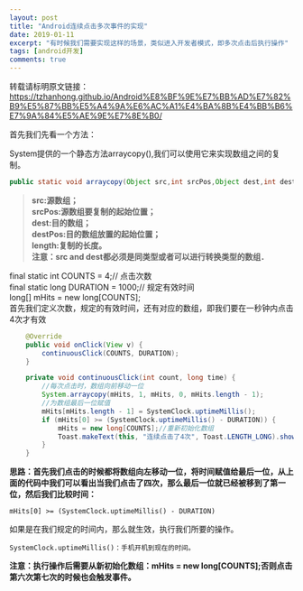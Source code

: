 ```yaml
---
layout: post
title: "Android连续点击多次事件的实现"
date: 2019-01-11
excerpt: "有时候我们需要实现这样的场景，类似进入开发者模式，即多次点击后执行操作"
tags: [android开发]
comments: true
---
```


转载请标明原文链接：<br>
<https://tzhanhong.github.io/Android%E8%BF%9E%E7%BB%AD%E7%82%B9%E5%87%BB%E5%A4%9A%E6%AC%A1%E4%BA%8B%E4%BB%B6%E7%9A%84%E5%AE%9E%E7%8E%B0/>

首先我们先看一个方法：

System提供的一个静态方法arraycopy(),我们可以使用它来实现数组之间的复制。

```java
public static void arraycopy(Object src,int srcPos,Object dest,int destPos,int length)；
```


> **src:源数组；**<br>
> **srcPos:源数组要复制的起始位置；**<br>
> **dest:目的数组；**<br>
> **destPos:目的数组放置的起始位置；**<br>
> **length:复制的长度。**<br>
> **注意：src and dest都必须是同类型或者可以进行转换类型的数组．**

final static int COUNTS = 4;// 点击次数<br>
final static long DURATION = 1000;// 规定有效时间<br>
long[] mHits = new long[COUNTS];<br>
首先我们定义次数，规定的有效时间，还有对应的数组，即我们要在一秒钟内点击4次才有效

 

```java
    @Override
    public void onClick(View v) {
        continuousClick(COUNTS, DURATION);
    }

    private void continuousClick(int count, long time) {
        //每次点击时，数组向前移动一位
        System.arraycopy(mHits, 1, mHits, 0, mHits.length - 1);
        //为数组最后一位赋值
        mHits[mHits.length - 1] = SystemClock.uptimeMillis();
        if (mHits[0] >= (SystemClock.uptimeMillis() - DURATION)) {
            mHits = new long[COUNTS];//重新初始化数组
            Toast.makeText(this, "连续点击了4次", Toast.LENGTH_LONG).show();
        }
    }
 ```

**思路：首先我们点击的时候都将数组向左移动一位，将时间赋值给最后一位，从上面的代码中我们可以看出当我们点击了四次，那么最后一位就已经被移到了第一位，然后我们比较时间：**

``mHits[0] >= (SystemClock.uptimeMillis() - DURATION)``

如果是在我们规定的时间内，那么就生效，执行我们所要的操作。

 
``SystemClock.uptimeMillis()：手机开机到现在的时间。``

**注意：执行操作后需要从新初始化数组：mHits = new long[COUNTS];否则点击第六次第七次的时候也会触发事件。**
